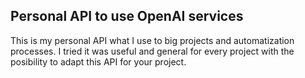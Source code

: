 ## Personal API to use OpenAI services

This is my personal API what I use to big projects and automatization processes. I tried it was useful and general for every project with the posibility to adapt this API for your project.